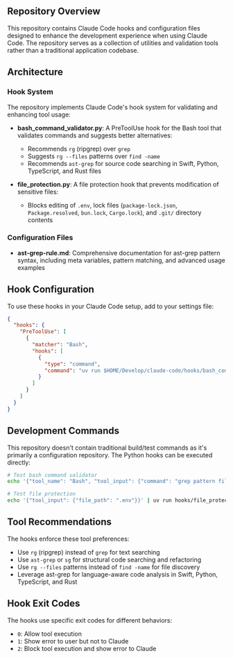 ## Repository Overview

This repository contains Claude Code hooks and configuration files designed to enhance the development experience when using Claude Code. The repository serves as a collection of utilities and validation tools rather than a traditional application codebase.

## Architecture

### Hook System
The repository implements Claude Code's hook system for validating and enhancing tool usage:

- **bash_command_validator.py**: A PreToolUse hook for the Bash tool that validates commands and suggests better alternatives:
  - Recommends `rg` (ripgrep) over `grep`
  - Suggests `rg --files` patterns over `find -name`
  - Recommends `ast-grep` for source code searching in Swift, Python, TypeScript, and Rust files

- **file_protection.py**: A file protection hook that prevents modification of sensitive files:
  - Blocks editing of `.env`, lock files (`package-lock.json`, `Package.resolved`, `bun.lock`, `Cargo.lock`), and `.git/` directory contents

### Configuration Files
- **ast-grep-rule.md**: Comprehensive documentation for ast-grep pattern syntax, including meta variables, pattern matching, and advanced usage examples

## Hook Configuration

To use these hooks in your Claude Code setup, add to your settings file:

```json
{
  "hooks": {
    "PreToolUse": [
      {
        "matcher": "Bash",
        "hooks": [
          {
            "type": "command",
            "command": "uv run $HOME/Develop/claude-code/hooks/bash_command_validator.py"
          }
        ]
      }
    ]
  }
}
```

## Development Commands

This repository doesn't contain traditional build/test commands as it's primarily a configuration repository. The Python hooks can be executed directly:

```bash
# Test bash command validator
echo '{"tool_name": "Bash", "tool_input": {"command": "grep pattern file.txt"}}' | uv run hooks/bash_command_validator.py

# Test file protection
echo '{"tool_input": {"file_path": ".env"}}' | uv run hooks/file_protection.py
```

## Tool Recommendations

The hooks enforce these tool preferences:
- Use `rg` (ripgrep) instead of `grep` for text searching
- Use `ast-grep` or `sg` for structural code searching and refactoring
- Use `rg --files` patterns instead of `find -name` for file discovery
- Leverage ast-grep for language-aware code analysis in Swift, Python, TypeScript, and Rust

## Hook Exit Codes

The hooks use specific exit codes for different behaviors:
- `0`: Allow tool execution
- `1`: Show error to user but not to Claude
- `2`: Block tool execution and show error to Claude

